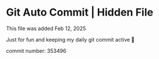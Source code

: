 # Git Auto Commit | Hidden File

This file was added Feb 12, 2025

Just for fun and keeping my daily git commit active 🤪

commit number: 353496
